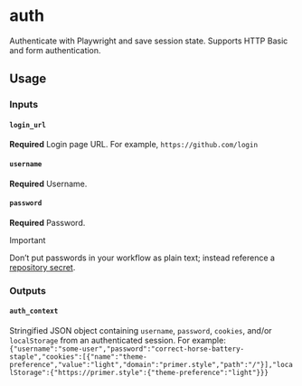 # auth

Authenticate with Playwright and save session state. Supports HTTP Basic and form authentication.

## Usage

### Inputs

#### `login_url`

**Required** Login page URL. For example, `https://github.com/login`

#### `username`

**Required** Username.

#### `password`

**Required** Password.

> [!IMPORTANT]
> Don’t put passwords in your workflow as plain text; instead reference a [repository secret](https://docs.github.com/en/actions/how-tos/write-workflows/choose-what-workflows-do/use-secrets#creating-secrets-for-a-repository).

### Outputs

#### `auth_context`

Stringified JSON object containing `username`, `password`, `cookies`, and/or `localStorage` from an authenticated session. For example: `{"username":"some-user","password":"correct-horse-battery-staple","cookies":[{"name":"theme-preference","value":"light","domain":"primer.style","path":"/"}],"localStorage":{"https://primer.style":{"theme-preference":"light"}}}`
